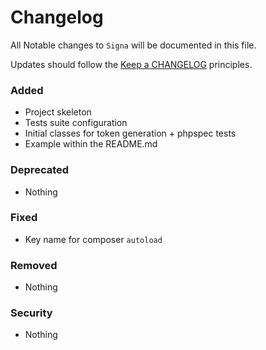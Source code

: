 # Changelog

All Notable changes to `Signa` will be documented in this file.

Updates should follow the [Keep a CHANGELOG](http://keepachangelog.com/) principles.

### Added
- Project skeleton
- Tests suite configuration
- Initial classes for token generation + phpspec tests
- Example within the README.md

### Deprecated
- Nothing

### Fixed
- Key name for composer `autoload`

### Removed
- Nothing

### Security
- Nothing
